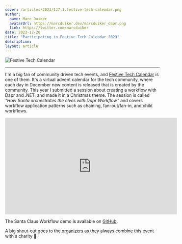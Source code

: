 ```yaml
---
cover: /articles/2023/127.1.festive-tech-calendar.png
author:
  name: Marc Duiker
  avatarUrl: https://marcduiker.dev/marcduiker_dapr.png
  link: https://twitter.com/marcduiker
date: 2023-12-20
title: "Participating in Festive Tech Calendar 2023"
description:
layout: article
---
```


![Festive Tech Calendar](/articles/2023/127.1.festive-tech-calendar.png)

---

I'm a big fan of community driven tech events, and [Festive Tech Calendar](https://festivetechcalendar.com/) is one of them. It's a virtual advent calendar for the tech community, where each day in December new content is released that is created by the community. This year I submitted a session about creating a workflow with Dapr and .NET, and made it in a Christmas theme. The session is called _"How Santa orchestrates the elves with Dapr Workflow"_ and covers workflow application patterns such as chaining, fan-out/fan-in, and child workflows.

<iframe width="560" height="315" src="https://www.youtube.com/embed/UjGMmY8D9sw" title="YouTube video player" frameborder="0" allow="accelerometer; autoplay; clipboard-write; encrypted-media; gyroscope; picture-in-picture" allowfullscreen></iframe>

The Santa Claus Workflow demo is available on [GitHub](https://github.com/diagrid-labs/santa-claus-workflow).

A big shout-out goes to the [organizers](https://twitter.com/_cloudfamily) as they always combine this event with a charity 💪.